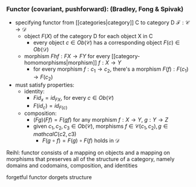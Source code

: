 ### Functor (covariant, pushforward): (Bradley, Fong & Spivak)
- specifying functor from [[categories|category]] C to category D $\mathcal{F}: \mathcal{C}\rightarrow \mathcal{D}$
    - object $F(X)$ of the category D for each object X in C
        - every object $c \in Ob(\mathcal{C})$ has a corresponding object $F(c) \in Ob(\mathcal{D})$
    - morphism $Fhf:FX \rightarrow FY$ for every [[category-homomorphisms|morphism]] $f:X\rightarrow Y$
        - for every morphism $f: c_1 \rightarrow c_2$, there's a morphism $F(f): F(c_1) \rightarrow F(c_2)$
- must satisfy properties:
  - identity: 
      - $F id_x = id_{FX}$, for every $c\in Ob(\mathcal{C})$
      - $F(id_c) = id_{F(c)}$
  - composition: 
      - $(Fg)(Ff) = F(gf)$ for any morphism $f: X\rightarrow Y$, $g: Y\rightarrow Z$
      - given $c_1, c_2, c_3 \in Ob(\mathcal{C})$, morphisms $f \in \mathcal{C}(c_1, c_2), g \in mathcal{C}(c2, c3)$
          - $F(g\circ f) = F(g) \circ F(f)$ holds in $\mathcal{D}$
            
Reihl:
functor consists of a mapping on objects and a mapping on morphisms
that preserves all of the structure of a category, namely domains and codomains,
composition, and identities

forgetful functor dorgets structure